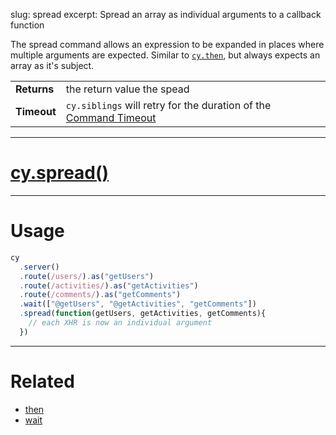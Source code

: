 slug: spread
excerpt: Spread an array as individual arguments to a callback function

The spread command allows an expression to be expanded in places where multiple arguments are expected. Similar to [`cy.then`](https://on.cypress.io/api/then), but always expects an array as it's subject.

| | |
|--- | --- |
| **Returns** | the return value the spead |
| **Timeout** | `cy.siblings` will retry for the duration of the [Command Timeout](https://on.cypress.io/guides/configuration#section-global-options) |

***

# [cy.spread()](#section-usage)

***

# Usage

```javascript
cy
  .server()
  .route(/users/).as("getUsers")
  .route(/activities/).as("getActivities")
  .route(/comments/).as("getComments")
  .wait(["@getUsers", "@getActivities", "getComments"])
  .spread(function(getUsers, getActivities, getComments){
    // each XHR is now an individual argument
  })
```

***

# Related

- [then](https://on.cypress.io/api/then)
- [wait](https://on.cypress.io/api/wait)